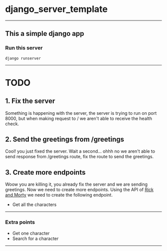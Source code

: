 # django_server_template
---

## This a simple django app

### Run this server
`django runserver`

---

# TODO

## 1. Fix the server
Something is happening with the server, the server is trying to run on port 8000, but when making request to / we aren't able to receive the health check.

## 2. Send the greetings from /greetings
Cool! you just fixed the server. Wait a second... ohhh no we aren't able to send response from /greetings route, fix the route to send the greetings.

## 3. Create more endpoints
Woow you are killing it, you already fix the server and we are sending greetings. Now we need to create more endpoints.
Using the API of [Rick and Morty](https://rickandmortyapi.com/documentation/#rest) we need to create the following endpoint.
- Get all the characters

---
### Extra points
- Get one character
- Search for a character
---
